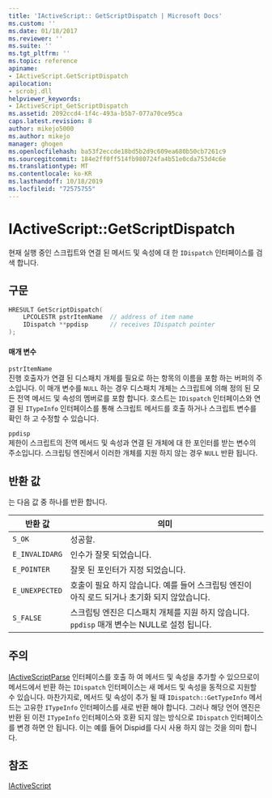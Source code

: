 ```yaml
---
title: 'IActiveScript:: GetScriptDispatch | Microsoft Docs'
ms.custom: ''
ms.date: 01/18/2017
ms.reviewer: ''
ms.suite: ''
ms.tgt_pltfrm: ''
ms.topic: reference
apiname:
- IActiveScript.GetScriptDispatch
apilocation:
- scrobj.dll
helpviewer_keywords:
- IActiveScript_GetScriptDispatch
ms.assetid: 2092ccd4-1f4c-493a-b5b7-077a70ce95ca
caps.latest.revision: 8
author: mikejo5000
ms.author: mikejo
manager: ghogen
ms.openlocfilehash: ba53f2eccde18bd5b2d9c609ea680b50cb7261c9
ms.sourcegitcommit: 184e2ff0ff514fb980724fa4b51e0cda753d4c6e
ms.translationtype: MT
ms.contentlocale: ko-KR
ms.lasthandoff: 10/18/2019
ms.locfileid: "72575755"
---
```

# <a name="iactivescriptgetscriptdispatch"></a>IActiveScript::GetScriptDispatch
현재 실행 중인 스크립트와 연결 된 메서드 및 속성에 대 한 `IDispatch` 인터페이스를 검색 합니다.  
  
## <a name="syntax"></a>구문  
  
```cpp
HRESULT GetScriptDispatch(  
    LPCOLESTR pstrItemName  // address of item name  
    IDispatch **ppdisp      // receives IDispatch pointer  
);  
```  
  
#### <a name="parameters"></a>매개 변수  
 `pstrItemName`  
 진행 호출자가 연결 된 디스패치 개체를 필요로 하는 항목의 이름을 포함 하는 버퍼의 주소입니다. 이 매개 변수를 `NULL` 하는 경우 디스패치 개체는 스크립트에 의해 정의 된 모든 전역 메서드 및 속성의 멤버로를 포함 합니다. 호스트는 `IDispatch` 인터페이스와 연결 된 `ITypeInfo` 인터페이스를 통해 스크립트 메서드를 호출 하거나 스크립트 변수를 확인 하 고 수정할 수 있습니다.  
  
 `ppdisp`  
 제한이 스크립트의 전역 메서드 및 속성과 연결 된 개체에 대 한 포인터를 받는 변수의 주소입니다. 스크립팅 엔진에서 이러한 개체를 지원 하지 않는 경우 `NULL` 반환 됩니다.  
  
## <a name="return-value"></a>반환 값  
 는 다음 값 중 하나를 반환 합니다.  
  
|반환 값|의미|  
|------------------|-------------|  
|`S_OK`|성공할.|  
|`E_INVALIDARG`|인수가 잘못 되었습니다.|  
|`E_POINTER`|잘못 된 포인터가 지정 되었습니다.|  
|`E_UNEXPECTED`|호출이 필요 하지 않습니다. 예를 들어 스크립팅 엔진이 아직 로드 되거나 초기화 되지 않았습니다.|  
|`S_FALSE`|스크립팅 엔진은 디스패치 개체를 지원 하지 않습니다. `ppdisp` 매개 변수는 NULL로 설정 됩니다.|  
  
## <a name="remarks"></a>주의  
 [IActiveScriptParse](../../winscript/reference/iactivescriptparse.md) 인터페이스를 호출 하 여 메서드 및 속성을 추가할 수 있으므로이 메서드에서 반환 하는 `IDispatch` 인터페이스는 새 메서드 및 속성을 동적으로 지원할 수 있습니다. 마찬가지로, 메서드 및 속성이 추가 될 때 `IDispatch::GetTypeInfo` 메서드는 고유한 `ITypeInfo` 인터페이스를 새로 반환 해야 합니다. 그러나 해당 언어 엔진은 반환 된 이전 `ITypeInfo` 인터페이스와 호환 되지 않는 방식으로 `IDispatch` 인터페이스를 변경 하면 안 됩니다. 이는 예를 들어 Dispid를 다시 사용 하지 않는 것을 의미 합니다.  
  
## <a name="see-also"></a>참조  
 [IActiveScript](../../winscript/reference/iactivescript.md)